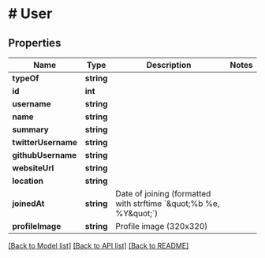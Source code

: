 # # User

## Properties

Name | Type | Description | Notes
------------ | ------------- | ------------- | -------------
**typeOf** | **string** |  |
**id** | **int** |  |
**username** | **string** |  |
**name** | **string** |  |
**summary** | **string** |  |
**twitterUsername** | **string** |  |
**githubUsername** | **string** |  |
**websiteUrl** | **string** |  |
**location** | **string** |  |
**joinedAt** | **string** | Date of joining (formatted with strftime &#x60;\&quot;%b %e, %Y\&quot;&#x60;) |
**profileImage** | **string** | Profile image (320x320) |

[[Back to Model list]](../../README.md#models) [[Back to API list]](../../README.md#endpoints) [[Back to README]](../../README.md)
